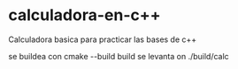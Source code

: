 # calculadora-en-c++
Calculadora basica para practicar las bases de c++

se buildea con cmake --build build
se levanta on ./build/calc